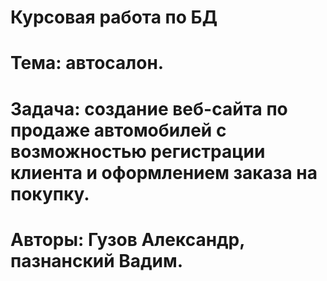 # Курсовая работа по БД
# Тема: автосалон.
# Задача: создание веб-сайта по продаже автомобилей с возможностью регистрации клиента и оформлением заказа на покупку.
# Авторы: Гузов Александр, пазнанский Вадим.
